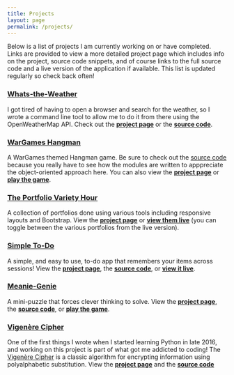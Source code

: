 ```yaml
---
title: Projects
layout: page
permalink: /projects/
---
```

Below is a list of projects I am currently working on or have completed. Links are provided to view a more detailed project page which includes info on the project, source code snippets, and of course links to the full source code and a live version of the application if available. This list is updated regularly so check back often!

### [Whats-the-Weather](/projects/whats-the-weather)
I got tired of having to open a browser and search for the weather, so I wrote a command line tool to allow me to do it from there using the OpenWeatherMap API. Check out the **[project page](/projects/whats-the-weather)** or the **[source code](https://github.com/jongrim/whats-the-weather)**.

### [WarGames Hangman](/projects/wargames-hangman)
A WarGames themed Hangman game. Be sure to check out the [source code](https://github.jongrim/wargames-hangman) because you really have to see how the modules are written to apppreciate the object-oriented approach here. You can also view the **[project page](projects/wargames-hangman)** or **[play the game](https://jongrim.github.io/wargames-hangman)**.

### [The Portfolio Variety Hour](/projects/portfolios)
A collection of portfolios done using various tools including responsive layouts and Bootstrap. View the **[project page](/projects/portfolios)** or **[view them live](https://jongrim.github.io/Basic-Portfolio)** (you can toggle between the various portfolios from the live version).

### [Simple To-Do](/projects/simple-todo)
A simple, and easy to use, to-do app that remembers your items across sessions! View the **[project page](/projects/simple-todo)**, the **[source code](https://github.com/jongrim/simple-todo)**, or **[view it live](https://jongrim.github.io/simple-todo)**.

### [Meanie-Genie](/projects/meanie-genie)
 A mini-puzzle that forces clever thinking to solve. View the **[project page](/projects/meanie-genie)**, the **[source code](https://github.com/jongrim/meanie-genie)**, or **[play the game](https://jongrim.github.io/meanie-genie)**.

### [Vigenère Cipher](/projects/vigenere-cipher)
 One of the first things I wrote when I started learning Python in late 2016, and working on this project is part of what got me addicted to coding! The [Vigenère Cipher](https://en.wikipedia.org/wiki/Vigen%C3%A8re_cipher) is a classic algorithm for encrypting information using polyalphabetic substitution. View the **[project page](/projects/vigenere-cipher)** and the **[source code](https://github.com/jongrim/VigenereCipher)**
 